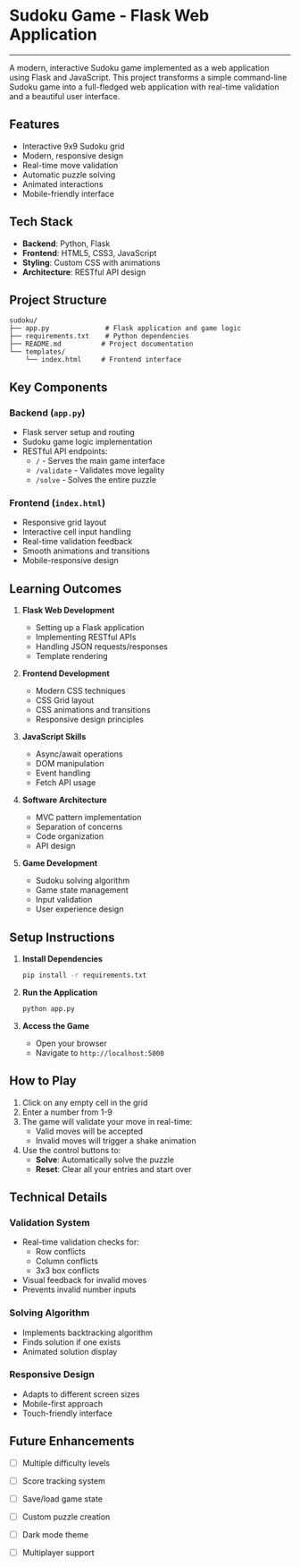 # Sudoku Game - Flask Web Application
--------------------------------

A modern, interactive Sudoku game implemented as a web application using Flask and JavaScript. This project transforms a simple command-line Sudoku game into a full-fledged web application with real-time validation and a beautiful user interface.

## Features

- Interactive 9x9 Sudoku grid
- Modern, responsive design
- Real-time move validation
- Automatic puzzle solving
- Animated interactions
- Mobile-friendly interface

## Tech Stack

- **Backend**: Python, Flask
- **Frontend**: HTML5, CSS3, JavaScript
- **Styling**: Custom CSS with animations
- **Architecture**: RESTful API design

## Project Structure

```
sudoku/
├── app.py              # Flask application and game logic
├── requirements.txt    # Python dependencies
├── README.md          # Project documentation
└── templates/
    └── index.html     # Frontend interface
```

## Key Components

### Backend (`app.py`)
- Flask server setup and routing
- Sudoku game logic implementation
- RESTful API endpoints:
  - `/` - Serves the main game interface
  - `/validate` - Validates move legality
  - `/solve` - Solves the entire puzzle

### Frontend (`index.html`)
- Responsive grid layout
- Interactive cell input handling
- Real-time validation feedback
- Smooth animations and transitions
- Mobile-responsive design

## Learning Outcomes

1. **Flask Web Development**
   - Setting up a Flask application
   - Implementing RESTful APIs
   - Handling JSON requests/responses
   - Template rendering

2. **Frontend Development**
   - Modern CSS techniques
   - CSS Grid layout
   - CSS animations and transitions
   - Responsive design principles

3. **JavaScript Skills**
   - Async/await operations
   - DOM manipulation
   - Event handling
   - Fetch API usage

4. **Software Architecture**
   - MVC pattern implementation
   - Separation of concerns
   - Code organization
   - API design

5. **Game Development**
   - Sudoku solving algorithm
   - Game state management
   - Input validation
   - User experience design

## Setup Instructions

1. **Install Dependencies**
   ```bash
   pip install -r requirements.txt
   ```

2. **Run the Application**
   ```bash
   python app.py
   ```

3. **Access the Game**
   - Open your browser
   - Navigate to `http://localhost:5000`

## How to Play

1. Click on any empty cell in the grid
2. Enter a number from 1-9
3. The game will validate your move in real-time:
   - Valid moves will be accepted
   - Invalid moves will trigger a shake animation
4. Use the control buttons to:
   - **Solve**: Automatically solve the puzzle
   - **Reset**: Clear all your entries and start over

## Technical Details

### Validation System
- Real-time validation checks for:
  - Row conflicts
  - Column conflicts
  - 3x3 box conflicts
- Visual feedback for invalid moves
- Prevents invalid number inputs

### Solving Algorithm
- Implements backtracking algorithm
- Finds solution if one exists
- Animated solution display

### Responsive Design
- Adapts to different screen sizes
- Mobile-first approach
- Touch-friendly interface

## Future Enhancements

- [ ] Multiple difficulty levels
- [ ] Score tracking system
- [ ] Save/load game state
- [ ] Custom puzzle creation
- [ ] Dark mode theme
- [ ] Multiplayer support

